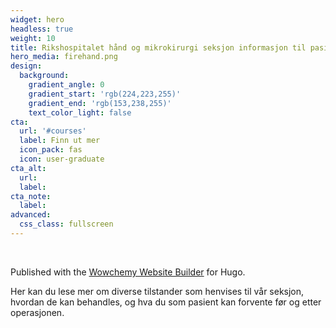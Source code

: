 ```yaml
---
widget: hero
headless: true
weight: 10
title: Rikshospitalet hånd og mikrokirurgi seksjon informasjon til pasienter
hero_media: firehand.png
design:
  background:
    gradient_angle: 0
    gradient_start: 'rgb(224,223,255)'
    gradient_end: 'rgb(153,238,255)'
    text_color_light: false
cta:
  url: '#courses'
  label: Finn ut mer
  icon_pack: fas
  icon: user-graduate
cta_alt:
  url:
  label:
cta_note:
  label:
advanced:
  css_class: fullscreen
---
```


<br>

Published with the [Wowchemy Website Builder](https://wowchemy.com/) for Hugo.

Her kan du lese mer om diverse tilstander som henvises til vår seksjon, hvordan de kan behandles, og hva du som pasient kan forvente før og etter operasjonen.

